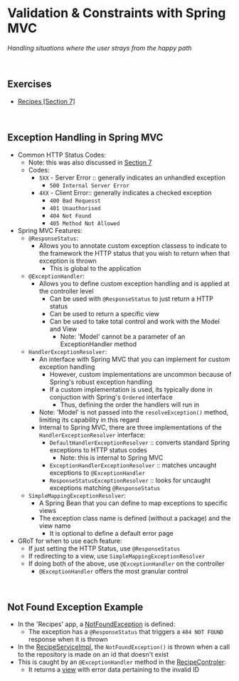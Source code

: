 # Validation & Constraints with Spring MVC
*Handling situations where the user strays from the happy path*

<br>

## Exercises
* [Recipes [Section 7]](../07-spring-mvc-web-dev/exercises/recipes)

<br>

## Exception Handling in Spring MVC
* Common HTTP Status Codes:
    * Note: this was also discussed in [Section 7](https://github.com/JRSmiffy/spring/tree/main/content/07-spring-mvc-web-dev)
    * Codes:
        * `5XX` - Server Error :: generally indicates an unhandled exception
            * `500 Internal Server Error`
        * `4XX` - Client Error:: generally indicates a checked exception
            * `400 Bad Requesst`
            * `401 Unauthorised`
            * `404 Not Found`
            * `405 Method Not Allowed`
* Spring MVC Features:
    * `@ResponseStatus`:
        * Allows you to annotate custom exception classess to indicate to the framework the HTTP status that you wish to return when that exception is thrown
            * This is global to the application
    * `@ExceptionHandler`:
        * Allows you to define custom exception handling and is applied at the controller level
            * Can be used with `@ResponseStatus` to just return a HTTP status
            * Can be used to return a specific view
            * Can be used to take total control and work with the Model and View
                * Note: 'Model' cannot be a parameter of an ExceptionHandler method
    * `HandlerExceptionResolver`:
        * An interface with Spring MVC that you can implement for custom exception handling
            * However, custom implementations are uncommon because of Spring's robust exception handling
            * If a custom implementation is used, its typically done in conjuction with Spring's `Ordered` interface
                * Thus, defining the order the handlers will run in
        * Note: 'Model' is not passed into the `resolveException()` method, limiting its capability in this regard
        * Internal to Spring MVC, there are three implementations of the `HandlerExceptionResolver` interface:
            * `DefaultHandlerExceptionResolver` :: converts standard Spring exceptions to HTTP status codes
                * Note: this is internal to Spring MVC
            * `ExceptionHandlerExceptionResolver` :: matches uncaught exceptions to `@ExceptionHandler`
            * `ResponseStatusExceptionResolver` :: looks for uncaught exceptions matching `@ResponseStatus`
    * `SimpleMappingExceptionResolver`:
        * A Spring Bean that you can define to map exceptions to specific views
        * The exception class name is defined (without a package) and the view name
            * It is optional to define a default error page
* GRoT for when to use each feature:
    * If just setting the HTTP Status, use `@ResponseStatus`
    * If redirecting to a view, use `SimpleMappingExceptionResolver`
    * If doing both of the above, use `@ExceptionHandler` on the controller
        * `@ExceptionHandler` offers the most granular control 

<br>

## Not Found Exception Example
* In the 'Recipes' app, a [NotFoundException](../07-spring-mvc-web-dev/exercises/recipes/src/main/java/com/jrsmiffy/springguru/recipes/exception/NotFoundException.java) is defined:
    * The exception has a `@ResponseStatus` that triggers a `404 NOT FOUND` response when it is thrown
* In the [RecipeServiceImpl](../07-spring-mvc-web-dev/exercises/recipes/src/main/java/com/jrsmiffy/springguru/recipes/service/RecipeServiceImpl.java), the `NotFoundException()` is thrown when a call to the repository is made on an id that doesn't exist
* This is caught by an `@ExceptionHandler` method in the [RecipeControler](../07-spring-mvc-web-dev/exercises/recipes/src/main/java/com/jrsmiffy/springguru/recipes/controller/RecipeController.java):
    * It returns a [view]() with error data pertaining to the invalid ID